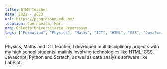 ```yaml
---
title: STEM teacher
date: 2022 - 2023
url: https://progressum.edu.mx/
location: Cuernavaca, Mor.
org: Colegio Universitario Progressum
tags: ["Formation", "Physics", "Maths", "ICT", "HTML", "CSS", "JavaScript", "Python"]
---
```


Physics, Maths and ICT teacher, I developed multidisciplinary projects with my high school students, mailnly involving technologies like HTML, CSS, Javascript, Python and Scratch, as well as data analysis software like LabPlot.
